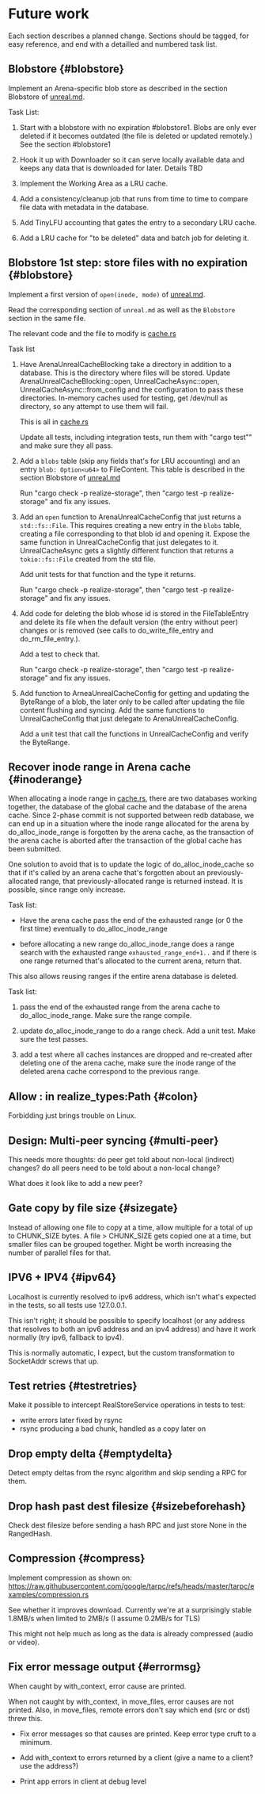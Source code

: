 # Future work

Each section describes a planned change. Sections should be tagged,
for easy reference, and end with a detailled and numbered task list.

## Blobstore {#blobstore}

Implement an Arena-specific blob store as described in the section
Blobstore of [unreal.md](spec/unreal.md).

Task List:
 1. Start with a blobstore with no expiration #blobstore1. Blobs are
    only ever deleted if it becomes outdated (the file is deleted or
    updated remotely.)
    See the section #blobstore1

 2. Hook it up with Downloader so it can serve locally available data
    and keeps any data that is downloaded for later.
    Details TBD

 3. Implement the Working Area as a LRU cache.

 4. Add a consistency/cleanup job that runs from time to time to
    compare file data with metadata in the database.

 5. Add TinyLFU accounting that gates the entry to a secondary LRU
    cache.

 6. Add a LRU cache for "to be deleted" data and batch job for
    deleting it.

## Blobstore 1st step: store files with no expiration {#blobstore}

Implement a first version of `open(inode, mode)` of [unreal.md](unreal.md).

Read the corresponding section of `unreal.md` as well as the
`Blobstore` section in the same file.

The relevant code and the file to modify is
[cache.rs](../crate/realize-storage/src/unreal/cache.rs)


Task list

 1. Have ArenaUnrealCacheBlocking take a directory in addition to a
    database. This is the directory where files will be stored. Update
    ArenaUnrealCacheBlocking::open, UnrealCacheAsync::open,
    UnrealCacheAsync::from_config and the configuration to pass these
    directories. In-memory caches used for testing, get /dev/null as
    directory, so any attempt to use them will fail.

    This is all in [cache.rs](../crate/realize-storage/src/unreal/cache.rs)

    Update all tests, including integration tests, run them with
    "cargo test"" and make sure they all pass.

 2. Add a `blobs` table (skip any fields that's for LRU accounting) and an
    entry `blob: Option<u64>` to FileContent. This table is described in
    the section Blobstore of [unreal.md](unreal.md)

    Run "cargo check -p realize-storage", then "cargo test -p
    realize-storage" and fix any issues.

 3. Add an `open` function to ArenaUnrealCacheConfig that just returns
    a `std::fs::File`. This requires creating a new entry in the `blobs` table,
    creating a file corresponding to that blob id and opening it.
    Expose the same function in UnrealCacheConfig that just delegates
    to it. UnrealCacheAsync gets a slightly different function that
    returns a `tokio::fs::File` created from the std file.

    Add unit tests for that function and the type it returns.

    Run "cargo check -p realize-storage", then "cargo test -p
    realize-storage" and fix any issues.

 4. Add code for deleting the blob whose id is stored in the
    FileTableEntry and delete its file when the default version (the
    entry without peer) changes or is removed (see calls to
    do_write_file_entry and do_rm_file_entry.).

    Add a test to check that.

    Run "cargo check -p realize-storage", then "cargo test -p
    realize-storage" and fix any issues.

 5. Add function to ArneaUnrealCacheConfig for getting and updating
    the ByteRange of a blob, the later only to be called after
    updating the file content flushing and syncing. Add the same
    functions to UnrealCacheConfig that just delegate to
    ArenaUnrealCacheConfig.

    Add a unit test that call the functions in UnrealCacheConfig and
    verify the ByteRange.

## Recover inode range in Arena cache {#inoderange}

When allocating a inode range in
[cache.rs](../crate/realize-storage/src/unreal/cache.rs), there are
two databases working together, the database of the global cache and
the database of the arena cache. Since 2-phase commit is not supported
between redb database, we can end up in a situation where the inode
range allocated for the arena by do_alloc_inode_range is forgotten by the
arena cache, as the transaction of the arena cache is aborted after
the transaction of the global cache has been submitted.

One solution to avoid that is to update the logic of
do_alloc_inode_cache so that if it's called by an arena cache that's
forgotten about an previously-allocated range, that
previously-allocated range is returned instead. It is possible, since
range only increase.

Task list:

- Have the arena cache pass the end of the exhausted range (or 0 the
  first time) eventually to do_alloc_inode_range

- before allocating a new range do_alloc_inode_range does a range
  search with the exhausted range `exhausted_range_end+1..` and if
  there is one range returned that's allocated to the current arena,
  return that.

This also allows reusing ranges if the entire arena database is deleted.

Task list:

 1. pass the end of the exhausted range from the arena cache to
    do_alloc_inode_range. Make sure the range compile.

 2. update do_alloc_inode_range to do a range check. Add a unit test.
    Make sure the test passes.

 3. add a test where all caches instances are dropped and re-created
    after deleting one of the arena cache, make sure the inode range
    of the deleted arena cache correspond to the previous range.


## Allow : in realize_types:Path {#colon}

Forbidding just brings trouble on Linux.

## Design: Multi-peer syncing {#multi-peer}

This needs more thoughts: do peer get told about non-local (indirect)
changes? do all peers need to be told about a non-local change?

What does it look like to add a new peer?

## Gate copy by file size {#sizegate}

Instead of allowing one file to copy at a time, allow multiple for a
total of up to CHUNK_SIZE bytes. A file > CHUNK_SIZE gets copied one
at a time, but smaller files can be grouped together. Might be worth
increasing the number of parallel files for that.

## IPV6 + IPV4 {#ipv64}

Localhost is currently resolved to ipv6 address, which isn't what's
expected in the tests, so all tests use 127.0.0.1.

This isn't right; it should be possible to specify localhost (or any
address that resolves to both an ipv6 address and an ipv4 address) and
have it work normally (try ipv6, fallback to ipv4).

This is normally automatic, I expect, but the custom transformation to
SocketAddr screws that up.

## Test retries {#testretries}

Make it possible to intercept RealStoreService operations in tests to
test:

- write errors later fixed by rsync
- rsync producing a bad chunk, handled as a copy later on

## Drop empty delta {#emptydelta}

Detect empty deltas from the rsync algorithm and skip sending a RPC
for them.

## Drop hash past dest filesize {#sizebeforehash}

Check dest filesize before sending a hash RPC and just store None in
the RangedHash.

## Compression {#compress}

Implement compression as shown on:
https://raw.githubusercontent.com/google/tarpc/refs/heads/master/tarpc/examples/compression.rs

See whether it improves download. Currently we're at a surprisingly
stable 1.8MB/s when limited to 2MB/s (I assume 0.2MB/s for TLS)

This might not help much as long as the data is already compressed
(audio or video).

## Fix error message output {#errormsg}

When caught by with_context, error cause are printed.

When not caught by with_context, in move_files, error causes are not
printed. Also, in move_files, remote errors don't say which end (src
or dst) threw this.

- Fix error messages so that causes are printed. Keep error type cruft
  to a minimum.

- Add with_context to errors returned by a client (give a name to a
  client? use the address?)

- Print app errors in client at debug level
